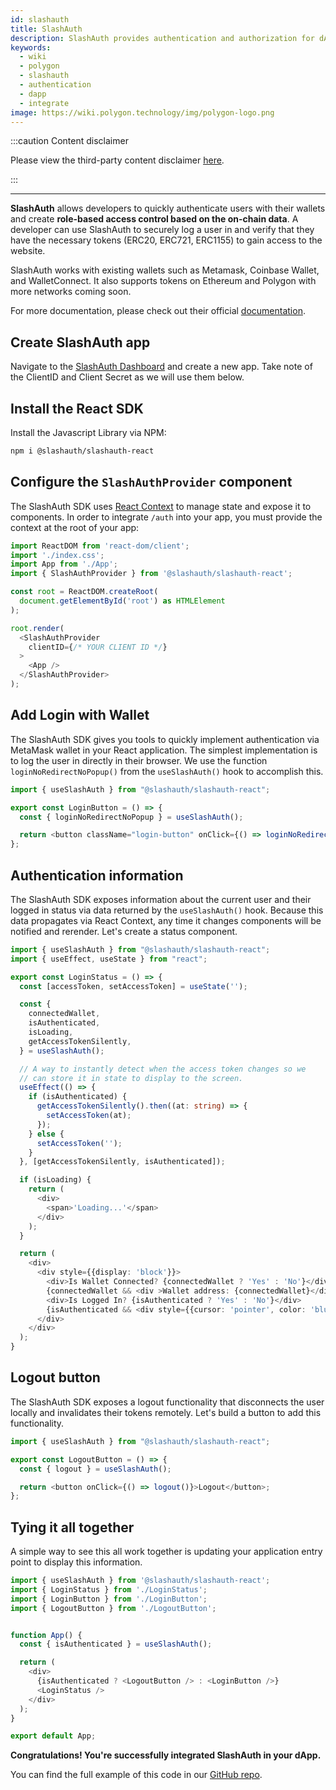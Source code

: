 ```yaml
---
id: slashauth
title: SlashAuth
description: SlashAuth provides authentication and authorization for dApps.
keywords:
  - wiki
  - polygon
  - slashauth
  - authentication
  - dapp
  - integrate
image: https://wiki.polygon.technology/img/polygon-logo.png
---
```


:::caution Content disclaimer

Please view the third-party content disclaimer [<ins>here</ins>](https://github.com/0xPolygon/wiki/blob/master/CONTENT_DISCLAIMER.md).

:::

---

**SlashAuth** allows developers to quickly authenticate users with their wallets and create **role-based access control based on the on-chain data**. A developer can use SlashAuth to securely log a user in and verify that they have the necessary tokens (ERC20, ERC721, ERC1155) to gain access to the website.

SlashAuth works with existing wallets such as Metamask, Coinbase Wallet, and WalletConnect. It also supports tokens on Ethereum and Polygon with more networks coming soon.

For more documentation, please check out their official [documentation](https://docs.slashauth.com/docs).

## Create SlashAuth app

Navigate to the [SlashAuth Dashboard](https://app.slashauth.com) and create a new app. Take note of the ClientID and Client Secret as we will use them below.

## Install the React SDK

Install the Javascript Library via NPM:

```bash
npm i @slashauth/slashauth-react
```

## Configure the `SlashAuthProvider` component

The SlashAuth SDK uses [React Context](https://reactjs.org/docs/context.html) to manage state and expose it to components. In order to integrate `/auth` into your app, you must provide the context at the root of your app:

```typescript title="index.tsx"
import ReactDOM from 'react-dom/client';
import './index.css';
import App from './App';
import { SlashAuthProvider } from '@slashauth/slashauth-react';

const root = ReactDOM.createRoot(
  document.getElementById('root') as HTMLElement
);

root.render(
  <SlashAuthProvider
    clientID={/* YOUR CLIENT ID */}
  >
    <App />
  </SlashAuthProvider>
);
```

## Add Login with Wallet

The SlashAuth SDK gives you tools to quickly implement authentication via MetaMask wallet in your React application. The simplest implementation is to log the user in directly in their browser. We use the function `loginNoRedirectNoPopup()` from the `useSlashAuth()` hook to accomplish this.

```typescript title="LoginButton.tsx"
import { useSlashAuth } from "@slashauth/slashauth-react";

export const LoginButton = () => {
  const { loginNoRedirectNoPopup } = useSlashAuth();

  return <button className="login-button" onClick={() => loginNoRedirectNoPopup()}>Login With Wallet</button>;
};
```

## Authentication information

The SlashAuth SDK exposes information about the current user and their logged in status via data returned by the `useSlashAuth()` hook. Because this data propagates via React Context, any time it changes components will be notified and rerender. Let's create a status component.

```typescript title="LoginStatus.tsx"
import { useSlashAuth } from "@slashauth/slashauth-react";
import { useEffect, useState } from "react";

export const LoginStatus = () => {
  const [accessToken, setAccessToken] = useState('');

  const {
    connectedWallet,
    isAuthenticated,
    isLoading,
    getAccessTokenSilently,
  } = useSlashAuth();

  // A way to instantly detect when the access token changes so we
  // can store it in state to display to the screen.
  useEffect(() => {
    if (isAuthenticated) {
      getAccessTokenSilently().then((at: string) => {
        setAccessToken(at);
      });
    } else {
      setAccessToken('');
    }
  }, [getAccessTokenSilently, isAuthenticated]);

  if (isLoading) {
    return (
      <div>
        <span>'Loading...'</span>
      </div>
    );
  }

  return (
    <div>
      <div style={{display: 'block'}}>
        <div>Is Wallet Connected? {connectedWallet ? 'Yes' : 'No'}</div>
        {connectedWallet && <div >Wallet address: {connectedWallet}</div>}
        <div>Is Logged In? {isAuthenticated ? 'Yes' : 'No'}</div>
        {isAuthenticated && <div style={{cursor: 'pointer', color: 'blue', textDecoration: 'underline'}} onClick={() => {navigator.clipboard.writeText(accessToken)}}>Click to copy access token</div>}
      </div>
    </div>
  );
}
```

## Logout button

The SlashAuth SDK exposes a logout functionality that disconnects the user locally and invalidates their tokens remotely. Let's build a button to add this functionality.

```typescript title="LogoutButton.tsx"
import { useSlashAuth } from "@slashauth/slashauth-react";

export const LogoutButton = () => {
  const { logout } = useSlashAuth();

  return <button onClick={() => logout()}>Logout</button>;
};
```

## Tying it all together

A simple way to see this all work together is updating your application entry point to display this information.

```typescript
import { useSlashAuth } from '@slashauth/slashauth-react';
import { LoginStatus } from './LoginStatus';
import { LoginButton } from './LoginButton';
import { LogoutButton } from './LogoutButton';


function App() {
  const { isAuthenticated } = useSlashAuth();

  return (
    <div>
      {isAuthenticated ? <LogoutButton /> : <LoginButton />}
      <LoginStatus />
    </div>
  );
}

export default App;
```

**Congratulations! You're successfully integrated SlashAuth in your dApp.**

You can find the full example of this code in our [GitHub repo](https://github.com/slashauth/slashauth-react-quickstart-example).